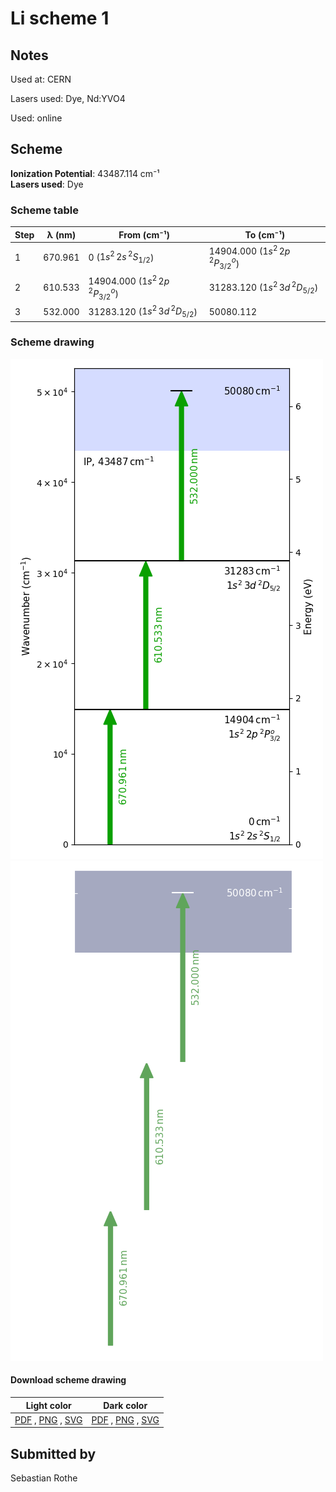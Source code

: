 # Li scheme 1

## Notes

Used at: CERN

Lasers used: Dye, Nd:YVO4

Used: online



## Scheme

**Ionization Potential**: 43487.114 cm⁻¹  
**Lasers used**: Dye

### Scheme table

| Step | λ (nm)  |              From (cm⁻¹)              |               To (cm⁻¹)               |
| ---- | ------- | ------------------------------------- | ------------------------------------- |
| 1    | 670.961 | 0 ($1s^2\,2s\,^2S_{1/2}$)             | 14904.000 ($1s^2\,2p\,^2P^{o}_{3/2}$) |
| 2    | 610.533 | 14904.000 ($1s^2\,2p\,^2P^{o}_{3/2}$) | 31283.120 ($1s^2\,3d\,^2D_{5/2}$)     |
| 3    | 532.000 | 31283.120 ($1s^2\,3d\,^2D_{5/2}$)     | 50080.112                             |


### Scheme drawing

![li scheme, light mode](li-001/li-001-light.png#only-light)
![li scheme, dark mode](li-001/li-001-dark-web.png#only-dark)

#### Download scheme drawing

|                                            Light color                                            |                                           Dark color                                           |
| ------------------------------------------------------------------------------------------------- | ---------------------------------------------------------------------------------------------- |
| [PDF](li-001/li-001-light.pdf) , [PNG](li-001/li-001-light.png) , [SVG](li-001/li-001-light.svg)  | [PDF](li-001/li-001-dark.pdf) , [PNG](li-001/li-001-dark.png) , [SVG](li-001/li-001-dark.svg)  |


## Submitted by

Sebastian Rothe

